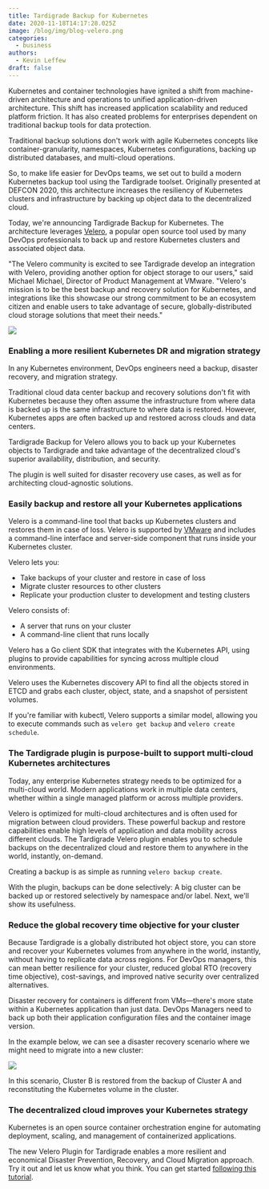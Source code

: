 ```yaml
---
title: Tardigrade Backup for Kubernetes
date: 2020-11-18T14:17:28.025Z
image: /blog/img/blog-velero.png
categories:
  - business
authors:
  - Kevin Leffew
draft: false
---
```

Kubernetes and container technologies have ignited a shift from machine-driven architecture and operations to unified application-driven architecture. This shift has increased application scalability and reduced platform friction. It has also created problems for enterprises dependent on traditional backup tools for data protection.

Traditional backup solutions don't work with agile Kubernetes concepts like container-granularity, namespaces, Kubernetes configurations, backing up distributed databases, and multi-cloud operations.

So, to make life easier for DevOps teams, we set out to build a modern Kubernetes backup tool using the Tardigrade toolset. Originally presented at DEFCON 2020, this architecture increases the resiliency of Kubernetes clusters and infrastructure by backing up object data to the decentralized cloud.

Today, we're announcing Tardigrade Backup for Kubernetes. The architecture leverages [Velero](https://velero.io/), a popular open source tool used by many DevOps professionals to back up and restore Kubernetes clusters and associated object data.

"The Velero community is excited to see Tardigrade develop an integration with Velero, providing another option for object storage to our users," said Michael Michael, Director of Product Management at VMware. "Velero's mission is to be the best backup and recovery solution for Kubernetes, and integrations like this showcase our strong commitment to be an ecosystem citizen and enable users to take advantage of secure, globally-distributed cloud storage solutions that meet their needs."

![](/blog/img/velero1.jpg)

### Enabling a more resilient Kubernetes DR and migration strategy

In any Kubernetes environment, DevOps engineers need a backup, disaster recovery, and migration strategy.

Traditional cloud data center backup and recovery solutions don't fit with Kubernetes because they often assume the infrastructure from where data is backed up is the same infrastructure to where data is restored. However, Kubernetes apps are often backed up and restored across clouds and data centers.

Tardigrade Backup for Velero allows you to back up your Kubernetes objects to Tardigrade and take advantage of the decentralized cloud's superior availability, distribution, and security.

The plugin is well suited for disaster recovery use cases, as well as for architecting cloud-agnostic solutions.

### Easily backup and restore all your Kubernetes applications

Velero is a command-line tool that backs up Kubernetes clusters and restores them in case of loss. Velero is supported by [VMware](https://www.vmware.com/) and includes a command-line interface and server-side component that runs inside your Kubernetes cluster.

Velero lets you:

* Take backups of your cluster and restore in case of loss
* Migrate cluster resources to other clusters
* Replicate your production cluster to development and testing clusters

Velero consists of:

* A server that runs on your cluster
* A command-line client that runs locally

Velero has a Go client SDK that integrates with the Kubernetes API, using plugins to provide capabilities for syncing across multiple cloud environments.

Velero uses the Kubernetes discovery API to find all the objects stored in ETCD and grabs each cluster, object, state, and a snapshot of persistent volumes.

If you're familiar with kubectl, Velero supports a similar model, allowing you to execute commands such as `velero get backup` and `velero create schedule`.

### The Tardigrade plugin is purpose-built to support multi-cloud Kubernetes architectures

Today, any enterprise Kubernetes strategy needs to be optimized for a multi-cloud world. Modern applications work in multiple data centers, whether within a single managed platform or across multiple providers.

Velero is optimized for multi-cloud architectures and is often used for migration between cloud providers. These powerful backup and restore capabilities enable high levels of application and data mobility across different clouds. The Tardigrade Velero plugin enables you to schedule backups on the decentralized cloud and restore them to anywhere in the world, instantly, on-demand.

Creating a backup is as simple as running `velero backup create`.

With the plugin, backups can be done selectively: A big cluster can be backed up or restored selectively by namespace and/or label. Next, we'll show its usefulness.

### Reduce the global recovery time objective for your cluster

Because Tardigrade is a globally distributed hot object store, you can store and recover your Kubernetes volumes from anywhere in the world, instantly, without having to replicate data across regions. For DevOps managers, this can mean better resilience for your cluster, reduced global RTO (recovery time objective), cost-savings, and improved native security over centralized alternatives.

Disaster recovery for containers is different from VMs—there's more state within a Kubernetes application than just data. DevOps Managers need to back up both their application configuration files and the container image version.

In the example below, we can see a disaster recovery scenario where we might need to migrate into a new cluster:

![](/blog/img/velero2.jpg)

In this scenario, Cluster B is restored from the backup of Cluster A and reconstituting the Kubernetes volume in the cluster.

### The decentralized cloud improves your Kubernetes strategy

Kubernetes is an open source container orchestration engine for automating deployment, scaling, and management of containerized applications.

The new Velero Plugin for Tardigrade enables a more resilient and economical Disaster Prevention, Recovery, and Cloud Migration approach. Try it out and let us know what you think. You can get started [following this tutorial](https://documentation.tardigrade.io/how-tos/kubernetes-backup-via-velero).